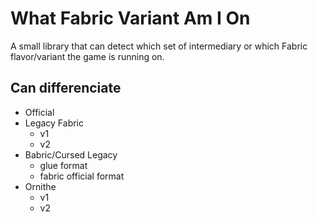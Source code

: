 # What Fabric Variant Am I On
A small library that can detect which set of intermediary or which Fabric flavor/variant the game is running on. 
## Can differenciate
- Official
- Legacy Fabric
  - v1
  - v2
- Babric/Cursed Legacy
  - glue format
  - fabric official format
- Ornithe
  - v1
  - v2
